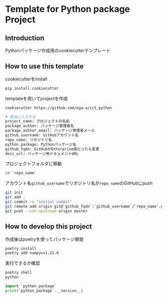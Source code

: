 # Template for Python package Project

## Introduction

Pythonパッケージ作成用のcookiecutterテンプレート

## How to use this template

cookiecutterをinstall

```bash
pip install cookiecutter
```

templateを用いてprojectを作成

```bash
cookiecutter https://github.com/oga-a/cct_python

# 適当に入力する
project_name: プロジェクトの名前
package_author: パッケージ管理者名
package_author_email: パッケージ管理者メール
github_username: GitHubアカウント名
repo_name: リポジトリ名
python_package: Pythonパッケージ名
github_fqdn: GitHubがEnterprise版だったら変更
docs_url: パッケージ用ドキュメントURL
```

プロジェクトフォルダに移動
```bash
cd `repo_name`
```

アカウント名`github_username`でリポジトリ名が`repo_name`のGitHubにpush

```bash
git init
git add .
git commit -m "initial commit"
git remote add origin git@`github_fqdn`:`github_username`/`repo_name`.git
git push --set-upstream origin master
```

## How to develop this project

作成後はpoetryを使ってパッケージ開発

```bash
poetry install
poetry add numpy==1.21.6
```

実行できるか確認

```bash
poetry shell
python
```

```python
import `python_package`
print(`python_package`.__version__)
```
